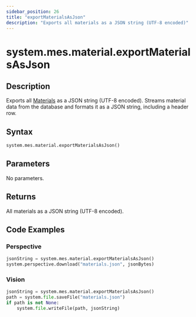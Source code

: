 ```yaml
---
sidebar_position: 26
title: "exportMaterialsAsJson"
description: "Exports all materials as a JSON string (UTF-8 encoded)"
---
```


# system.mes.material.exportMaterialsAsJson

## Description

Exports all [Materials](../../data-model/material-model/material) as a JSON string (UTF-8 encoded).
Streams material data from the database and formats it as a JSON string, including a header row.

## Syntax

```python
system.mes.material.exportMaterialsAsJson()
```

## Parameters

No parameters.

## Returns

All materials as a JSON string (UTF-8 encoded).

## Code Examples

### Perspective
```python
jsonString = system.mes.material.exportMaterialsAsJson()
system.perspective.download("materials.json", jsonBytes)
```

### Vision
```python
jsonString = system.mes.material.exportMaterialsAsJson()
path = system.file.saveFile("materials.json")
if path is not None:
	system.file.writeFile(path, jsonString)
```

